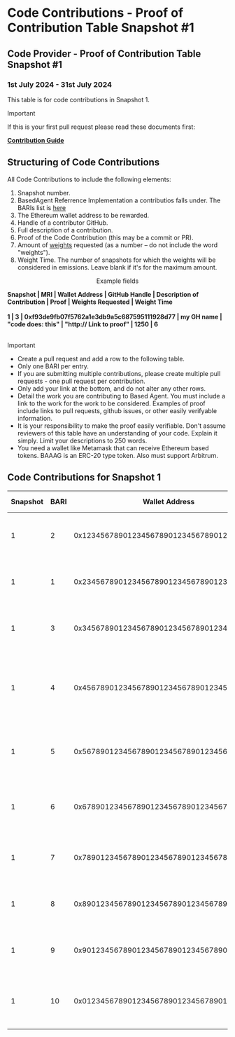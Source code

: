# Code Contributions - Proof of Contribution Table Snapshot #1

## Code Provider - Proof of Contribution Table Snapshot #1
### 1st July 2024 - 31st July 2024

This table is for code contributions in Snapshot 1.  


> [!IMPORTANT]  
> If this is your first pull request please read these documents first:
> 
> [**Contribution Guide**](https://github.com/Morlabs/BasedAgent/blob/main/Docs/!KEYDOCS%2520README%2520FIRST!/Contributor%20Guide.md)


## Structuring of Code Contributions

All Code Contributions to include the following elements:

1. Snapshot number.
2. BasedAgent Referrence Implementation a contributios falls under. The BARIs list is [here](insert)
3. The Ethereum wallet address to be rewarded.
4. Handle of a contributor GitHub.
5. Full description of a contribution.
6. Proof of the Code Contribution (this may be a commit or PR).
7. Amount of [weights](insert) requested (as a number – do not include the word "weights").
8. Weight Time. The number of snapshots for which the weights will be considered in emissions. Leave blank if it's for the maximum amount. 

<p align="center">Example fields</p>
<b>Snapshot | MRI | Wallet Address | GitHub Handle | Description of Contribution | Proof | Weights Requested | Weight Time</b>
<br><br>
<b>1 | 3 | 0xf93de9fb07f5762a1e3db9a5c687595111928d77 | my GH name | "code does: this" | "http:// Link to proof" | 1250 | 6</b>
<br><br>

> [!IMPORTANT]
>
> - Create a pull request and add a row to the following table.
> - Only one BARI per entry.
> - If you are submitting multiple contributions, please create multiple pull requests - one pull request per contribution.
> - Only add your link at the bottom, and do not alter any other rows.
> - Detail the work you are contributing to Based Agent. You must include a link to the work for the work to be considered. Examples of proof include links to pull requests, github issues, or other easily verifyable information.
> - It is your responsibility to make the proof easily verifiable. Don't assume reviewers of this table have an understanding of your code. Explain it simply. Limit your descriptions to 250 words.
> - You need a wallet like Metamask that can receive Ethereum based tokens. BAAAG is an ERC-20 type token. Also must support Arbitrum.

## Code Contributions for Snapshot 1

| **Snapshot** | **BARI** | **Wallet Address**                         | **GitHub Handle** | **Description of Contribution** | **Proof of Contribution**   | **Weights Requested** | **Weight Time** |
| ---------- | ----- | ------------------------------------------ | ----------------- | ---------------------------------- | --------------------------- | ------------- | -------- |
| 1            | 2       | 0x1234567890123456789012345678901234567890 | ai_coder_1   | Implemented advanced NLP module for code understanding     | https://github.com/BasedAgent/ai-core/pull/123 | 50000  | 4  |
| 1 | 1 | 0x2345678901234567890123456789012345678901 | smart_contract_dev | Developed smart contract for agent reputation system | https://github.com/BasedAgent/contracts/pull/45 | 75000 | 6 |
| 1            | 3       | 0x3456789012345678901234567890123456789012 | mobile_wizard   | Created cross-platform mobile interface for BasedAgent   | https://github.com/BasedAgent/mobile-app/pull/78 | 60000  | 5  |
| 1            | 4       | 0x4567890123456789012345678901234567890123 | tokenomics_guru | Designed token distribution model for incentivizing high-quality code contributions | https://github.com/BasedAgent/tokenomics/pull/32 | 40000 | 3 |
| 1            | 5      | 0x5678901234567890123456789012345678901234  | security_expert  | Implemented advanced encryption for agent-to-agent communication | https://github.com/BasedAgent/security/pull/56 | 80000 | 7 |
| 1 | 6 | 0x6789012345678901234567890123456789012345 | data_scientist | Developed machine learning model for code quality prediction | https://github.com/BasedAgent/ml-models/pull/89 | 70000 | 6 |
| 1 | 7 | 0x7890123456789012345678901234567890123456 | devops_ninja | Set up scalable infrastructure for BasedAgent deployment | https://github.com/BasedAgent/infrastructure/pull/12 | 55000 | 5 |
| 1            | 8       | 0x8901234567890123456789012345678901234567 | ui_designer   | Redesigned the main dashboard for better user experience | https://github.com/BasedAgent/frontend/pull/67 | 45000 | 4 |
| 1 | 9 | 0x9012345678901234567890123456789012345678 | community_lead | Organized virtual hackathon for BasedAgent developers | https://github.com/BasedAgent/community/pull/23 | 30000 | 3 |
| 1 | 10 | 0x0123456789012345678901234567890123456789 | biz_dev_pro | Secured partnership with major tech company for BasedAgent integration | https://github.com/BasedAgent/partnerships/pull/9 | 65000 | 5 |


